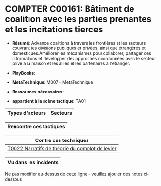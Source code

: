 # COMPTER C00161: Bâtiment de coalition avec les parties prenantes et les incitations tierces

* **Résumé**: Advance coalitions à travers les frontières et les secteurs, couvrant les divisions publiques et privées, ainsi que étrangères et domestiques.Améliorer les mécanismes pour collaborer, partager des informations et développer des approches coordonnées avec le secteur privé à la maison et les alliés et les partenaires à l'étranger.

* **PlayBooks**:

* **MetaTechnique**: M007 - MetaTechnique

* **Ressources nécessaires:**

* **appartient à la scène tactique**: TA01


|Types d'acteurs |Secteurs |
|----------- |------- |



|Rencontre ces tactiques |
|---------------------- |



|Contre ces techniques |
|------------------------- |
|[T0022 Narratifs de théorie du complot de levier](../../generated_pages/techniques/T0022.md) |



|Vu dans les incidents |
|----------------- |


Ne pas modifier au-dessus de cette ligne - veuillez ajouter des notes ci-dessous